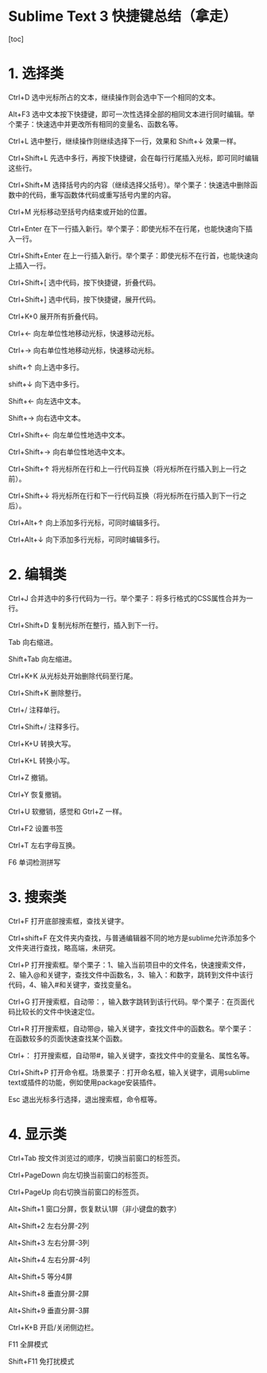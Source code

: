 # Sublime Text 3 快捷键总结（拿走）

[toc]

# 1. 选择类

Ctrl+D 选中光标所占的文本，继续操作则会选中下一个相同的文本。

Alt+F3 选中文本按下快捷键，即可一次性选择全部的相同文本进行同时编辑。举个栗子：快速选中并更改所有相同的变量名、函数名等。

Ctrl+L 选中整行，继续操作则继续选择下一行，效果和 Shift+↓ 效果一样。

Ctrl+Shift+L 先选中多行，再按下快捷键，会在每行行尾插入光标，即可同时编辑这些行。

Ctrl+Shift+M 选择括号内的内容（继续选择父括号）。举个栗子：快速选中删除函数中的代码，重写函数体代码或重写括号内里的内容。

Ctrl+M 光标移动至括号内结束或开始的位置。

Ctrl+Enter 在下一行插入新行。举个栗子：即使光标不在行尾，也能快速向下插入一行。

Ctrl+Shift+Enter 在上一行插入新行。举个栗子：即使光标不在行首，也能快速向上插入一行。

Ctrl+Shift+[ 选中代码，按下快捷键，折叠代码。

Ctrl+Shift+] 选中代码，按下快捷键，展开代码。

Ctrl+K+0 展开所有折叠代码。

Ctrl+← 向左单位性地移动光标，快速移动光标。

Ctrl+→ 向右单位性地移动光标，快速移动光标。

shift+↑ 向上选中多行。

shift+↓ 向下选中多行。

Shift+← 向左选中文本。

Shift+→ 向右选中文本。

Ctrl+Shift+← 向左单位性地选中文本。

Ctrl+Shift+→ 向右单位性地选中文本。

Ctrl+Shift+↑ 将光标所在行和上一行代码互换（将光标所在行插入到上一行之前）。

Ctrl+Shift+↓ 将光标所在行和下一行代码互换（将光标所在行插入到下一行之后）。

Ctrl+Alt+↑ 向上添加多行光标，可同时编辑多行。

Ctrl+Alt+↓ 向下添加多行光标，可同时编辑多行。

# 2. 编辑类

Ctrl+J 合并选中的多行代码为一行。举个栗子：将多行格式的CSS属性合并为一行。

Ctrl+Shift+D 复制光标所在整行，插入到下一行。

Tab 向右缩进。

Shift+Tab 向左缩进。

Ctrl+K+K 从光标处开始删除代码至行尾。

Ctrl+Shift+K 删除整行。

Ctrl+/ 注释单行。

Ctrl+Shift+/ 注释多行。

Ctrl+K+U 转换大写。

Ctrl+K+L 转换小写。

Ctrl+Z 撤销。

Ctrl+Y 恢复撤销。

Ctrl+U 软撤销，感觉和 Gtrl+Z 一样。

Ctrl+F2 设置书签

Ctrl+T 左右字母互换。

F6 单词检测拼写

# 3. 搜索类

Ctrl+F 打开底部搜索框，查找关键字。

Ctrl+shift+F 在文件夹内查找，与普通编辑器不同的地方是sublime允许添加多个文件夹进行查找，略高端，未研究。

Ctrl+P 打开搜索框。举个栗子：1、输入当前项目中的文件名，快速搜索文件，2、输入@和关键字，查找文件中函数名，3、输入：和数字，跳转到文件中该行代码，4、输入#和关键字，查找变量名。

Ctrl+G 打开搜索框，自动带：，输入数字跳转到该行代码。举个栗子：在页面代码比较长的文件中快速定位。

Ctrl+R 打开搜索框，自动带@，输入关键字，查找文件中的函数名。举个栗子：在函数较多的页面快速查找某个函数。

Ctrl+： 打开搜索框，自动带#，输入关键字，查找文件中的变量名、属性名等。

Ctrl+Shift+P 打开命令框。场景栗子：打开命名框，输入关键字，调用sublime text或插件的功能，例如使用package安装插件。

Esc 退出光标多行选择，退出搜索框，命令框等。

# 4. 显示类

Ctrl+Tab 按文件浏览过的顺序，切换当前窗口的标签页。

Ctrl+PageDown 向左切换当前窗口的标签页。

Ctrl+PageUp 向右切换当前窗口的标签页。

Alt+Shift+1 窗口分屏，恢复默认1屏（非小键盘的数字）

Alt+Shift+2 左右分屏-2列

Alt+Shift+3 左右分屏-3列

Alt+Shift+4 左右分屏-4列

Alt+Shift+5 等分4屏

Alt+Shift+8 垂直分屏-2屏

Alt+Shift+9 垂直分屏-3屏

Ctrl+K+B 开启/关闭侧边栏。

F11 全屏模式

Shift+F11 免打扰模式